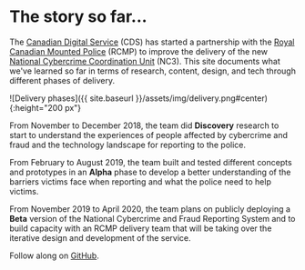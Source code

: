 # The story so far...

The [Canadian Digital Service](https://digital.canada.ca) (CDS) has started a partnership with the [Royal Canadian Mounted Police](http://www.rcmp.gc.ca/) (RCMP) to improve the delivery of the new [National Cybercrime Coordination Unit](http://www.rcmp.gc.ca/en/the-national-cybercrime-coordination-unit-nc3) (NC3). This site documents what we've learned so far in terms of research, content, design, and tech through different phases of delivery. 

![Delivery phases]({{ site.baseurl }}/assets/img/delivery.png#center){:height="200 px"}

From November to December 2018, the team did **Discovery** research to start to understand the experiences of people affected by cybercrime and fraud and the technology landscape for reporting to the police. 

From February to August 2019, the team built and tested different concepts and prototypes in an **Alpha** phase to develop a better understanding of the barriers victims face when reporting and what the police need to help victims.

From November 2019 to April 2020, the team plans on publicly deploying a **Beta** version of the National Cybercrime and Fraud Reporting System and to build capacity with an RCMP delivery team that will be taking over the iterative design and development of the service.

Follow along on [GitHub](https://github.com/cds-snc/report-a-cybercrime).
